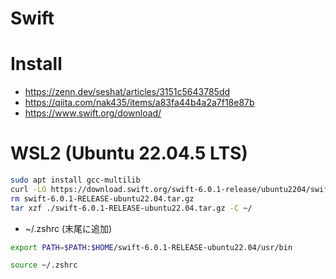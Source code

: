 # Swift
# Install
- https://zenn.dev/seshat/articles/3151c5643785dd
- https://qiita.com/nak435/items/a83fa44b4a2a7f18e87b
- https://www.swift.org/download/
# WSL2 (Ubuntu 22.04.5 LTS)
```zsh
sudo apt install gcc-multilib
curl -LO https://download.swift.org/swift-6.0.1-release/ubuntu2204/swift-6.0.1-RELEASE/swift-6.0.1-RELEASE-ubuntu22.04.tar.gz
rm swift-6.0.1-RELEASE-ubuntu22.04.tar.gz
tar xzf ./swift-6.0.1-RELEASE-ubuntu22.04.tar.gz -C ~/
```

- ~/.zshrc (末尾に追加)
```zsh
export PATH=$PATH:$HOME/swift-6.0.1-RELEASE-ubuntu22.04/usr/bin
```

```zsh
source ~/.zshrc
```

